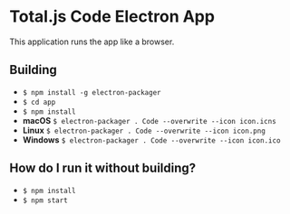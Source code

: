 # Total.js Code Electron App

This application runs the app like a browser.

## Building

- `$ npm install -g electron-packager`
- `$ cd app`
- `$ npm install`
- __macOS__ `$ electron-packager . Code --overwrite --icon icon.icns`
- __Linux__ `$ electron-packager . Code --overwrite --icon icon.png`
- __Windows__ `$ electron-packager . Code --overwrite --icon icon.ico`

## How do I run it without building?

- `$ npm install`
- `$ npm start`
